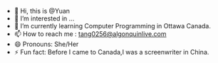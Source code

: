 - 👋 Hi, this is @Yuan
- 👀 I’m interested in ...
- 🌱 I’m currently learning Computer Programming in Ottawa Canada.
- 📫 How to reach me : tang0256@algonquinlive.com
- 😄 Pronouns: She/Her
- ⚡ Fun fact: Before I came to Canada,I was a screenwriter in China. 

<!---
Yuan0317/Yuan0317 is a ✨ special ✨ repository because its `README.md` (this file) appears on your GitHub profile.
You can click the Preview link to take a look at your changes.
--->
